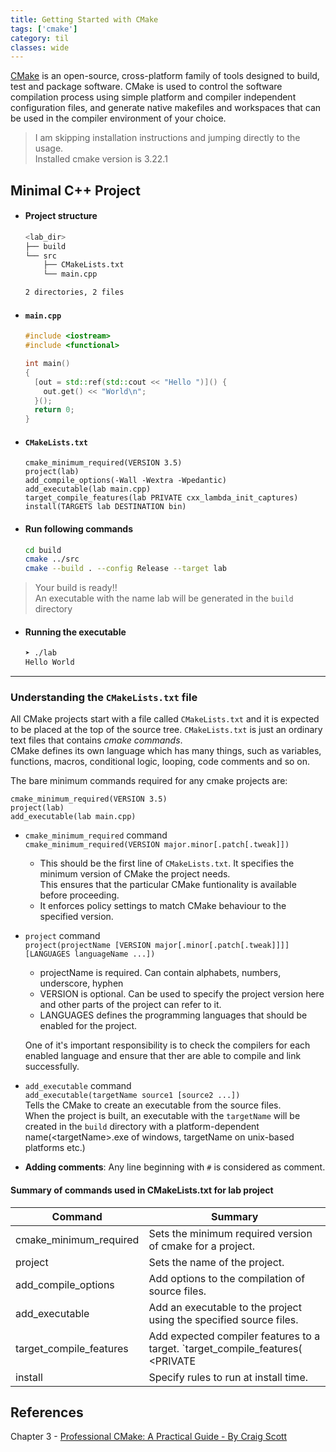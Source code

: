 ```yaml
---
title: Getting Started with CMake
tags: ['cmake']
category: til
classes: wide
---
```


[CMake](https://cmake.org/) is an open-source, cross-platform family of tools designed to build, test and package software. CMake is used to control the software compilation process using simple platform and compiler independent configuration files, and generate native makefiles and workspaces that can be used in the compiler environment of your choice. 

> I am skipping installation instructions and jumping directly to the usage.  
> Installed cmake version is 3.22.1


## Minimal C++ Project  

- #### Project structure  

  ```bash
  <lab_dir>
  ├── build
  └── src
      ├── CMakeLists.txt
      └── main.cpp
  
  2 directories, 2 files
  ```

- #### `main.cpp`  

  ```cpp
  #include <iostream>
  #include <functional>
  
  int main()
  {
    [out = std::ref(std::cout << "Hello ")]() {
      out.get() << "World\n";
    }();
    return 0;
  }
  ```

- #### `CMakeLists.txt`  

  ```make
  cmake_minimum_required(VERSION 3.5)
  project(lab)
  add_compile_options(-Wall -Wextra -Wpedantic)
  add_executable(lab main.cpp)
  target_compile_features(lab PRIVATE cxx_lambda_init_captures)
  install(TARGETS lab DESTINATION bin)
  ```

- #### Run following commands  

  ```bash
  cd build
  cmake ../src
  cmake --build . --config Release --target lab
  ```

> Your build is ready!!  
> An executable with the name lab will be generated in the `build` directory

- #### Running the executable

  ```bash
  ➤ ./lab
  Hello World
  ```


---

### Understanding the `CMakeLists.txt` file 
All CMake projects start with a file called `CMakeLists.txt` and it is expected to be placed at the top of the source tree.
`CMakeLists.txt` is just an ordinary text files that contains *cmake commands*.  
CMake defines its own language which has many things, such as variables, functions, macros, conditional logic, looping, code comments and so on. 

The bare minimum commands required for any cmake projects are:   
```make
cmake_minimum_required(VERSION 3.5)
project(lab)
add_executable(lab main.cpp)
```

- `cmake_minimum_required` command  
  `cmake_minimum_required(VERSION major.minor[.patch[.tweak]])`   
  - This should be the first line of `CMakeLists.txt`. It specifies the minimum version of CMake the project needs.  
    This ensures that the particular CMake funtionality is available before proceeding.  
  - It enforces policy settings to match CMake behaviour to the specified version.  

- `project` command  
  `project(projectName [VERSION major[.minor[.patch[.tweak]]]] [LANGUAGES languageName ...])`  
    - projectName is required. Can contain alphabets, numbers, underscore, hyphen  
    - VERSION is optional. Can be used to specify the project version here and other parts of the project can refer to it.  
    - LANGUAGES defines the programming languages that should be enabled for the project.  

  One of it's important responsibility is to check the compilers for each enabled language and ensure that ther are able to compile and link successfully. 

- `add_executable` command  
  `add_executable(targetName source1 [source2 ...])`  
  Tells the CMake to create an executable from the source files.  
  When the project is built, an executable with the `targetName` will be created in the `build` directory with a platform-dependent name(\<targetName\>.exe of windows, targetName on unix-based platforms etc.)  

- **Adding comments**: Any line beginning with `#` is considered as comment.


#### Summary of commands used in CMakeLists.txt for lab project

Command | Summary 
---|---  
cmake_minimum_required | Sets the minimum required version of cmake for a project.  
project | Sets the name of the project.  
add_compile_options | Add options to the compilation of source files.  
add_executable | Add an executable to the project using the specified source files.  
target_compile_features | Add expected compiler features to a target. `target_compile_features(<target> <PRIVATE|PUBLIC|INTERFACE> <feature> [...])`  <br/>Adding this automatically figure out the `std=c++` flag to be used for compiler  
install | Specify rules to run at install time.  


## References
Chapter 3 - [Professional CMake: A Practical Guide - By Craig Scott](https://www.goodreads.com/book/show/40776823-professional-cmake)

